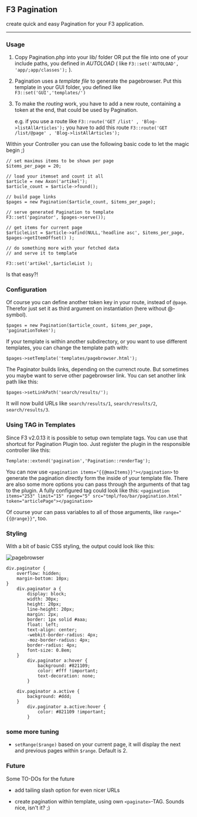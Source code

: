 ## F3 Pagination

create quick and easy Pagination for your F3 application.

***

### Usage

1.	Copy Pagination.php into your lib/ folder OR put the file into one of your include paths, you defined in *AUTOLOAD* ( like `F3::set('AUTOLOAD', 'app/;app/classes');` ).

2.	Pagination uses a *template file* to generate the pagebrowser. Put this template in your GUI folder, you defined like `F3::set('GUI','templates/')`

3.	To make the *routing* work, you have to add a new route, containing a token at the end, that could be used by Pagination. 
	
	e.g. if you use a route like `F3::route('GET /list' , 'Blog->listAllArticles');` 
	you have to add this route `F3::route('GET /list/@page' , 'Blog->listAllArticles');`


Within your Controller you can use the following basic code to let the magic begin ;)

	// set maximus items to be shown per page
	$items_per_page = 20;

	// load your itemset and count it all
	$article = new Axon('artikel');
	$article_count = $article->found();

	// build page links
	$pages = new Pagination($article_count, $items_per_page);
	
	// serve generated Pagination to template
	F3::set('paginator', $pages->serve());

	// get items for current page
	$articleList = $article->afind(NULL,'headline asc', $items_per_page, $pages->getItemOffset() );
	
	// do something more with your fetched data
	// and serve it to template
	
	F3::set('artikel',$articleList );

	
Is that easy?!

### Configuration

Of course you can define another token key in your route, instead of `@page`. Therefor just set it as third argument on instantiation (here without @-symbol).

	$pages = new Pagination($article_count, $items_per_page, 'paginationToken');

If your template is within another subdirectory, or you want to use different templates, you can change the template path with:

	$pages->setTemplate('templates/pagebrowser.html');
	
The Paginator builds links, depending on the currenct route. But sometimes you maybe want to serve other pagebrowser link. You can set another link path like this:

	$pages->setLinkPath('search/results/');
	
It will now build URLs like `search/results/1`, `search/results/2`, `search/results/3`.


### Using <pagination> TAG in Templates

Since F3 v2.0.13 it is possible to setup own template tags. You can use that shortcut for Pagination Plugin too. Just register the plugin in the responsible controller like this:
	
	Template::extend('pagination','Pagination::renderTag');
	
You can now use `<pagination items="{{@maxItems}}"></pagination>` to generate the pagination directly form the inside of your template file.
There are also some more options you can pass through the arguments of that tag to the plugin. A fully configured tag could look like this:
`<pagination items="253" limit="15" range="5" src="tmpl/foo/bar/pagination.html" token="articlePage"></pagination>`

Of course your can pass variables to all of those arguments, like `range="{{@range}}"`, too.	


### Styling

With a bit of basic CSS styling, the output could look like this:

![pagebrowser](http://img7.imagebanana.com/img/4j8o59n4/pagebrowser.png)

	div.paginator {
		overflow: hidden;
		margin-bottom: 10px;
	}
		div.paginator a {
			display: block;
			width: 30px;
			height: 20px;
			line-height: 20px;
			margin: 2px;
			border: 1px solid #aaa;
			float: left;
			text-align: center;
			-webkit-border-radius: 4px; 
			-moz-border-radius: 4px; 
			border-radius: 4px;  
			font-size: 0.8em;
		}			
			div.paginator a:hover {
				background: #821109;
				color: #fff !important;
				text-decoration: none;
			}
			
		div.paginator a.active {
			background: #ddd;
		}
			div.paginator a.active:hover {
				color: #821109 !important;			
			}


### some more tuning

-	`setRange($range)`
	based on your current page, it will display the next and previous pages within `$range`. Default is 2. 


### Future

Some TO-DOs for the future

- add tailing slash option for even nicer URLs

- create pagination within template, using own `<paginate>`-TAG. Sounds nice, isn't it? ;)
